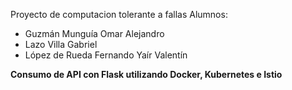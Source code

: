 Proyecto de computacion tolerante a fallas
Alumnos:
 - Guzmán Munguía Omar Alejandro
 - Lazo Villa Gabriel
 - López de Rueda Fernando Yaír Valentín


**Consumo de API con Flask utilizando Docker, Kubernetes e Istio**
